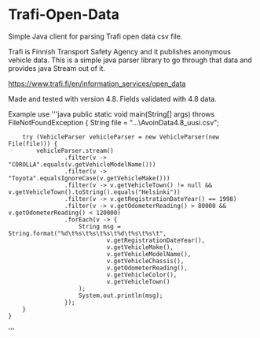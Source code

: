 # Trafi-Open-Data
Simple Java client for parsing Trafi open data csv file. 

Trafi is Finnish Transport Safety Agency and it publishes anonymous vehicle data. 
This is a simple java parser library to go through that data and provides java Stream out of it.

https://www.trafi.fi/en/information_services/open_data

Made and tested with version 4.8. Fields validated with 4.8 data.

Example use
'''java
 public static void main(String[] args) throws FileNotFoundException {
        String file = "...\\AvoinData4.8_uusi.csv";

        try (VehicleParser vehicleParser = new VehicleParser(new File(file))) {
            vehicleParser.stream()
                    .filter(v -> "COROLLA".equals(v.getVehicleModelName()))
                    .filter(v -> "Toyota".equalsIgnoreCase(v.getVehicleMake()))
                    .filter(v -> v.getVehicleTown() != null && v.getVehicleTown().toString().equals("Helsinki"))
                    .filter(v -> v.getRegistrationDateYear() == 1998)
                    .filter(v -> v.getOdometerReading() > 80000 && v.getOdometerReading() < 120000)
                    .forEach(v -> {
                        String msg = String.format("%d\t%s\t%s\t%s\t%d\t%s\t%s\t",
                                v.getRegistrationDateYear(),
                                v.getVehicleMake(),
                                v.getVehicleModelName(),
                                v.getVehicleChassis(),
                                v.getOdometerReading(),
                                v.getVehicleColor(),
                                v.getVehicleTown()
                        );
                        System.out.println(msg);
                    });
        }
    }
'''
